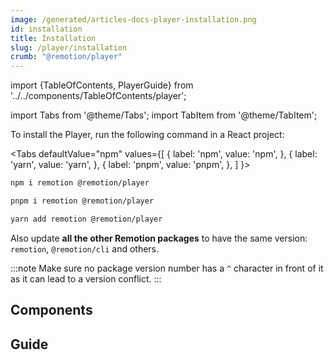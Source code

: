 ```yaml
---
image: /generated/articles-docs-player-installation.png
id: installation
title: Installation
slug: /player/installation
crumb: "@remotion/player"
---
```


import {TableOfContents, PlayerGuide} from '../../components/TableOfContents/player';

import Tabs from '@theme/Tabs';
import TabItem from '@theme/TabItem';

To install the Player, run the following command in a React project:

<Tabs
defaultValue="npm"
values={[
{ label: 'npm', value: 'npm', },
{ label: 'yarn', value: 'yarn', },
{ label: 'pnpm', value: 'pnpm', },
]
}>
<TabItem value="npm">

```bash
npm i remotion @remotion/player
```

  </TabItem>

  <TabItem value="pnpm">

```bash
pnpm i remotion @remotion/player
```

  </TabItem>
  <TabItem value="yarn">

```bash
yarn add remotion @remotion/player
```

  </TabItem>

</Tabs>

Also update **all the other Remotion packages** to have the same version: `remotion`, `@remotion/cli` and others.

:::note
Make sure no package version number has a `^` character in front of it as it can lead to a version conflict.
:::

## Components

<TableOfContents />

## Guide

<PlayerGuide />
